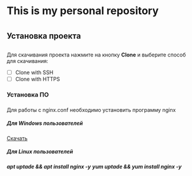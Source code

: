 # This is my personal repository <h1> 
## Установка проекта <h2> 
 Для скачивания проекта нажмите на кнопку **Clone** и выберите способ для скачивания:
 - [ ] Clone with SSH
 - [ ] Clone with HTTPS
### Установка ПО <h3> 
 Для работы с nginx.conf необходимо установить программу nginx
 ##### Для Windows пользователей <h4>
 [Скачать](https://nginx.org/ru/download.html)
 ##### Для Linux пользователей <h4>
 ***apt uptade && apt install nginx -y***
  ***yum uptade && yum install nginx -y***

